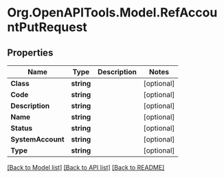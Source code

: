 # Org.OpenAPITools.Model.RefAccountPutRequest

## Properties

Name | Type | Description | Notes
------------ | ------------- | ------------- | -------------
**Class** | **string** |  | [optional] 
**Code** | **string** |  | [optional] 
**Description** | **string** |  | [optional] 
**Name** | **string** |  | [optional] 
**Status** | **string** |  | [optional] 
**SystemAccount** | **string** |  | [optional] 
**Type** | **string** |  | [optional] 

[[Back to Model list]](../README.md#documentation-for-models) [[Back to API list]](../README.md#documentation-for-api-endpoints) [[Back to README]](../README.md)

